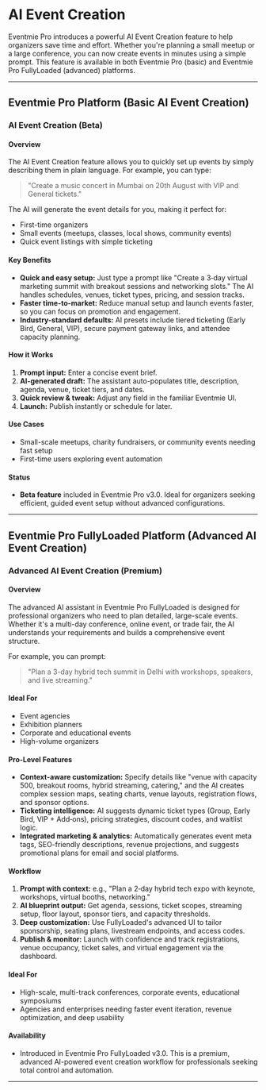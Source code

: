 # AI Event Creation

Eventmie Pro introduces a powerful AI Event Creation feature to help organizers save time and effort. Whether you're planning a small meetup or a large conference, you can now create events in minutes using a simple prompt. This feature is available in both Eventmie Pro (basic) and Eventmie Pro FullyLoaded (advanced) platforms.

---

## Eventmie Pro Platform (Basic AI Event Creation)

### AI Event Creation (Beta)

#### Overview
The AI Event Creation feature allows you to quickly set up events by simply describing them in plain language. For example, you can type: 

> "Create a music concert in Mumbai on 20th August with VIP and General tickets."

The AI will generate the event details for you, making it perfect for:
- First-time organizers
- Small events (meetups, classes, local shows, community events)
- Quick event listings with simple ticketing

#### Key Benefits
- **Quick and easy setup:** Just type a prompt like "Create a 3‑day virtual marketing summit with breakout sessions and networking slots." The AI handles schedules, venues, ticket types, pricing, and session tracks.
- **Faster time-to-market:** Reduce manual setup and launch events faster, so you can focus on promotion and engagement.
- **Industry-standard defaults:** AI presets include tiered ticketing (Early Bird, General, VIP), secure payment gateway links, and attendee capacity planning.

#### How it Works
1. **Prompt input:** Enter a concise event brief.
2. **AI-generated draft:** The assistant auto-populates title, description, agenda, venue, ticket tiers, and dates.
3. **Quick review & tweak:** Adjust any field in the familiar Eventmie UI.
4. **Launch:** Publish instantly or schedule for later.

#### Use Cases
- Small-scale meetups, charity fundraisers, or community events needing fast setup
- First-time users exploring event automation

#### Status
- **Beta feature** included in Eventmie Pro v3.0. Ideal for organizers seeking efficient, guided event setup without advanced configurations.

---

## Eventmie Pro FullyLoaded Platform (Advanced AI Event Creation)

### Advanced AI Event Creation (Premium)

#### Overview
The advanced AI assistant in Eventmie Pro FullyLoaded is designed for professional organizers who need to plan detailed, large-scale events. Whether it's a multi-day conference, online event, or trade fair, the AI understands your requirements and builds a comprehensive event structure.

For example, you can prompt:
> "Plan a 3-day hybrid tech summit in Delhi with workshops, speakers, and live streaming."

#### Ideal For
- Event agencies
- Exhibition planners
- Corporate and educational events
- High-volume organizers

#### Pro-Level Features
- **Context-aware customization:** Specify details like "venue with capacity 500, breakout rooms, hybrid streaming, catering," and the AI creates complex session maps, seating charts, venue layouts, registration flows, and sponsor options.
- **Ticketing intelligence:** AI suggests dynamic ticket types (Group, Early Bird, VIP + Add‑ons), pricing strategies, discount codes, and waitlist logic.
- **Integrated marketing & analytics:** Automatically generates event meta tags, SEO-friendly descriptions, revenue projections, and suggests promotional plans for email and social platforms.

#### Workflow
1. **Prompt with context:** e.g., "Plan a 2‑day hybrid tech expo with keynote, workshops, virtual booths, networking."
2. **AI blueprint output:** Get agenda, sessions, ticket scopes, streaming setup, floor layout, sponsor tiers, and capacity thresholds.
3. **Deep customization:** Use FullyLoaded's advanced UI to tailor sponsorship, seating plans, livestream endpoints, and access codes.
4. **Publish & monitor:** Launch with confidence and track registrations, venue occupancy, ticket sales, and virtual engagement via the dashboard.

#### Ideal For
- High-scale, multi-track conferences, corporate events, educational symposiums
- Agencies and enterprises needing faster event iteration, revenue optimization, and deep usability

#### Availability
- Introduced in Eventmie Pro FullyLoaded v3.0. This is a premium, advanced AI-powered event creation workflow for professionals seeking total control and automation.

---
